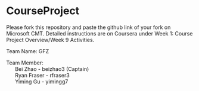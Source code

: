 # CourseProject

Please fork this repository and paste the github link of your fork on Microsoft CMT. Detailed instructions are on Coursera under Week 1: Course Project Overview/Week 9 Activities.

Team Name: GFZ

Team Member: <br />
&nbsp;&nbsp;&nbsp;&nbsp;&nbsp;&nbsp;Bei Zhao - beizhao3 (Captain) <br />
&nbsp;&nbsp;&nbsp;&nbsp;&nbsp;&nbsp;Ryan Fraser - rfraser3 <br />
&nbsp;&nbsp;&nbsp;&nbsp;&nbsp;&nbsp;Yiming Gu - yimingg7 <br />
